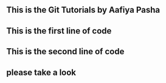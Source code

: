 ## This is the Git Tutorials by Aafiya Pasha
## This is the first line of code
## This is the second line of code 
## please take a look
